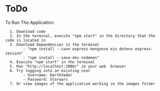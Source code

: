 # ToDo

To Run The Application:
    
      1. Download code
      2. In the terminal, execute "npm start" in the directory that the code is located in
      3. Download Dependencies in the terminal
            - "npm install --save express mongoose ejs dotenv express-session"
            - "npm install --save-dev nodemon"
      4. Execute "npm start" in the terminal
      5. Run "http://localhost:3000/" in your web  browser
      6. Try logging into an existing user
            - Username: DarthVader
            - Password: Starwars
      7. Or view images of the application working in the images folder
      
